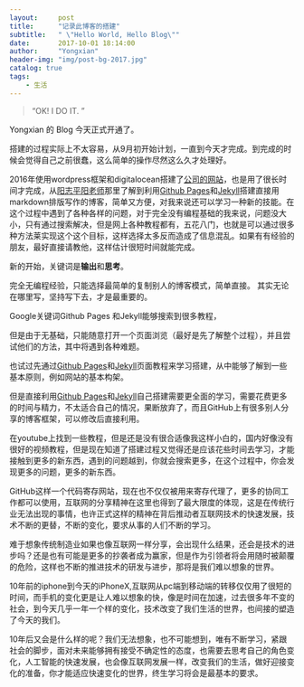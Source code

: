 ```yaml
---
layout:     post
title:      "记录此博客的搭建"
subtitle:   " \"Hello World, Hello Blog\""
date:       2017-10-01 18:14:00
author:     "Yongxian"
header-img: "img/post-bg-2017.jpg"
catalog: true
tags:
    - 生活
---
```


> “OK! I DO IT. ”




Yongxian 的 Blog 今天正式开通了。

搭建的过程实际上不太容易，从9月初开始计划，一直到今天才完成。到完成的时候会觉得自己之前很蠢，这么简单的操作尽然这么久才处理好。

2016年使用wordpress框架和digitalocean搭建了[公司的网站](http://www.stimlab.com.cn)，也是用了很长时间才完成，从[阳志平阳老师](http://www.yangzhiping.com/tech/writing-space.html)那里了解到利用[Github Pages](http://jekyll.com.cn/)和[Jekyll](http://jekyll.com.cn/)搭建直接用markdown排版写作的博客，简单又方便，对我来说还可以学习一种新的技能。在这个过程中遇到了各种各样的问题，对于完全没有编程基础的我来说，问题没大小，只有通过搜索解决，但是网上各种教程都有，五花八门，也就是可以通过很多种方法莱实现这个这个目标，这样选择太多反而造成了信息混乱。如果有有经验的朋友，最好直接请教他，这样估计很短时间就能完成。






新的开始，关键词是**输出**和**思考**。


完全无编程经验，只能选择最简单的复制别人的博客模式，简单直接。
其实无论在哪里写，坚持写下去，才是最重要的。

Google关键词Github Pages 和Jekyll能够搜索到很多教程，


但是由于无基础，只能随意打开一个页面浏览（最好是先了解整个过程），并且尝试他们的方法，其中将遇到各种难题。

也试过先通过[Github Pages](http://jekyll.com.cn/)和[Jekyll](http://jekyll.com.cn/)页面教程来学习搭建，从中能够了解到一些基本原则，例如网站的基本构架。


但是直接利用[Github Pages](http://jekyll.com.cn/)和[Jekyll](http://jekyll.com.cn/)自己搭建需要更全面的学习，需要花费更多的时间与精力，不太适合自己的情况，果断放弃了，而且GitHub上有很多别人分享的博客框架，可以修改后直接利用。

在youtube上找到一些教程，但是还是没有很合适像我这样小白的，国内好像没有很好的视频教程，但是现在知道了搭建过程又觉得还是应该花些时间去学习，才能接触到更多的新东西，遇到的问题越到，你就会搜索更多，在这个过程中，你会发现更多的问题，更多的新东西。

GitHub这样一个代码寄存网站，现在也不仅仅被用来寄存代理了，更多的协同工作都可以使用，互联网的分享精神在这里也得到了最大限度的体现，这是在传统行业无法出现的事情，也许正式这样的精神在背后推动者互联网技术的快速发展，技术不断的更替，不断的变化，要求从事的人们不断的学习。

难于想象传统制造业如果也像互联网一样分享，会出现什么结果，还会是技术的进步吗？还是也有可能是更多的抄袭者成为赢家，但是作为引领者将会用随时被颠覆的危险，这样也不断的推进技术的研发与进步，那将是我们难以想象的世界。

10年前的iphone到今天的iPhoneX,互联网从pc端到移动端的转移仅仅用了很短的时间，而手机的变化更是让人难以想象的快，像是时间在加速，过去很多年不变的社会，到今天几乎一年一个样的变化，技术改变了我们生活的世界，也间接的塑造了今天的我们。

10年后又会是什么样的呢？我们无法想象，也不可能想到，唯有不断学习，紧跟社会的脚步，面对未来能够拥有接受不确定性的态度，也需要去思考自己的角色变化，人工智能的快速发展，也会像互联网发展一样，改变我们的生活，做好迎接变化的准备，你才能适应快速变化的世界，终生学习将会是最基本的要求。

